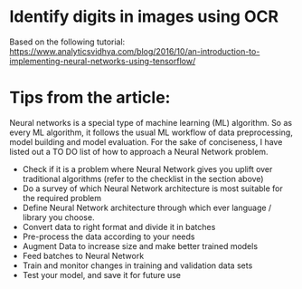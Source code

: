 # Identify digits in images using OCR

Based on the following tutorial: https://www.analyticsvidhya.com/blog/2016/10/an-introduction-to-implementing-neural-networks-using-tensorflow/

# Tips from the article:

Neural networks is a special type of machine learning (ML) algorithm. So as every ML algorithm, it follows the usual ML workflow of data preprocessing, model building and model evaluation. For the sake of conciseness, I have listed out a TO DO list of how to approach a Neural Network problem.

* Check if it is a problem where Neural Network gives you uplift over traditional algorithms (refer to the checklist in the section above)
* Do a survey of which Neural Network architecture is most suitable for the required problem
* Define Neural Network architecture through which ever language / library you choose.
* Convert data to right format and divide it in batches
* Pre-process the data according to your needs
* Augment Data to increase size and make better trained models
* Feed batches to Neural Network
* Train and monitor changes in training and validation data sets
* Test your model, and save it for future use